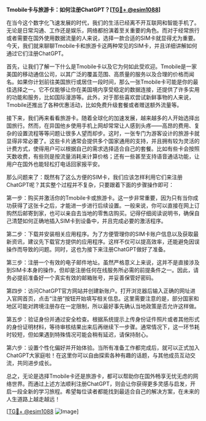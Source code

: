 **Tmobile卡与旅游卡：如何注册ChatGPT？[[TG💪+ @esim1088](https://t.me/s/esim1088)]**

在当今这个数字化飞速发展的时代，我们的生活已经离不开互联网和智能手机了。无论是日常沟通、工作还是娱乐，网络都扮演着至关重要的角色。而对于经常旅行或者需要在国外使用数据流量的人来说，选择一款合适的SIM卡就显得尤为重要。今天，我们就来聊聊Tmobile卡和旅游卡这两种常见的SIM卡，并且详细讲解如何通过它们注册ChatGPT。

首先，让我们了解一下什么是Tmobile卡以及它为何如此受欢迎。Tmobile是一家美国的移动通信公司，以其广泛的覆盖范围、高质量的服务以及合理的价格而闻名。如果你计划前往美国旅行或居住一段时间，那么一张Tmobile卡可能是你的最佳选择之一。它不仅能够让你在美国境内享受稳定的数据连接，还提供了许多实用的功能和服务，比如国际漫游等。此外，对于那些喜欢尝试新鲜事物的人来说，Tmobile还推出了各种优惠活动，比如免费升级套餐或者赠送额外流量等。

接下来，我们再来看看旅游卡。随着全球化的加速发展，越来越多的人开始选择出国旅行。然而，在异国他乡使用手机上网却常常让人感到头疼——高昂的费用、复杂的设置流程等等问题让很多人望而却步。这时，一张专门为游客设计的旅游卡就显得非常必要了。这些卡片通常会提供多个国家通用的支持，并且拥有较为灵活的计费方式，使得用户可以根据自己的需求选择适合自己的套餐。比如有些卡会按照天数收费，有些则是按流量消耗来计算价格；还有一些甚至支持语音通话功能，让用户在国外也能轻松打电话回家报平安。

那么问题来了：既然有了这么方便的SIM卡，我们应该怎样利用它们来注册ChatGPT呢？其实整个过程并不复杂，只要跟着下面的步骤操作即可：

第一步：购买并激活你的Tmobile卡或旅游卡。这一步非常重要，因为只有当你成功获得了这张卡之后，才能进一步进行后续设置。一般来说，你可以直接在网上订购然后邮寄到家，也可以亲自去当地的零售店购买。记得仔细阅读说明书，确保自己清楚如何正确地插入SIM卡到设备中，并且完成必要的激活程序。

第二步：下载并安装相关应用程序。为了方便管理你的SIM卡账户信息以及获取最新资讯，建议先下载官方提供的应用程序。这样不仅可以提高效率，还能避免因误操作而导致的问题。同时，这也为接下来注册ChatGPT做好了准备。

第三步：注册一个有效的电子邮件地址。虽然严格意义上来说，这并不是直接涉及到SIM卡本身的操作，但却是注册任何在线服务所必需的前提条件之一。因此，请务必提前准备好一个真实有效的邮箱账号，并妥善保管好密码。

第四步：访问ChatGPT官方网站并创建新账户。打开浏览器后输入正确的网址进入官网首页，点击“注册”按钮开始填写相关信息。这里需要注意的是，部分国家和地区可能对跨境注册存在一定限制，所以最好事先确认当地政策是否允许这样做。

第五步：验证身份并通过安全检查。根据系统提示上传身份证件照片或者其他形式的身份证明材料，等待审核结果出来后再继续下一步骤。通常情况下，这一环节耗时较短，但如果遇到特殊情况可能会稍有延迟，请保持耐心。

第六步：设置个性化偏好并开始体验。当所有准备工作都完成后，就可以正式加入ChatGPT大家庭啦！在这里你可以自由探索各种有趣的话题，与其他成员互动交流，共同进步成长。

总之，无论是选择Tmobile卡还是旅游卡，都可以帮助你在国外畅享无忧无虑的网络世界。而通过上述方法顺利注册ChatGPT，则会让你获得更多灵感与启发，开启一段全新的学习旅程。希望每位读者都能找到最适合自己的解决方案，在未来的人生道路上越走越远！

[[TG💪+ @esim1088](https://t.me/s/esim1088) ![Image](https://i.postimg.cc/4NQfJmqS/Snipaste-2025-05-13-00-14-12.png)]